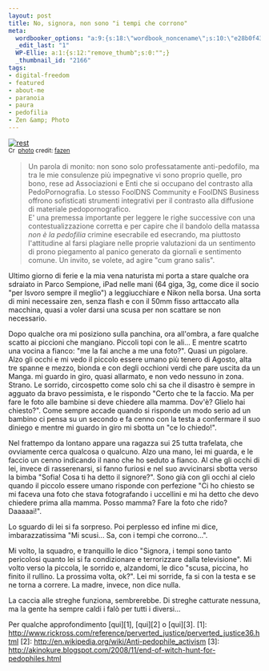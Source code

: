 ```yaml
--- 
layout: post
title: No, signora, non sono "i tempi che corrono"
meta: 
  wordbooker_options: "a:9:{s:18:\"wordbook_noncename\";s:10:\"e28b0f43a6\";s:18:\"wordbook_page_post\";s:15:\"131388540210117\";s:18:\"wordbook_orandpage\";s:1:\"1\";s:23:\"wordbook_default_author\";s:1:\"1\";s:23:\"wordbook_extract_length\";s:3:\"256\";s:19:\"wordbook_actionlink\";s:3:\"300\";s:26:\"wordbooker_publish_default\";s:2:\"on\";s:18:\"wordbook_attribute\";s:7:\"%title%\";s:29:\"wordbooker_status_update_text\";s:35:\": New blog post :  %title% - %link%\";}"
  _edit_last: "1"
  WP-Ellie: a:1:{s:12:"remove_thumb";s:0:"";}
  _thumbnail_id: "2166"
tags: 
- digital-freedom
- featured
- about-me
- paranoia
- paura
- pedofilia
- Zen &amp; Photo
---
```

<a href="http://www.flickr.com/photos/51035611977@N01/15744452/" title="rest" target="_blank"><img src="http://farm1.static.flickr.com/11/15744452_add61b51d8.jpg" alt="rest" border="0" /></a>  
<small><a href="http://creativecommons.org/licenses/by/2.0/" title="Attribution License" target="_blank"><img src="http://www.lastknight.com/wp-content/plugins/photo-dropper/images/cc.png" alt="Creative Commons License" border="0" width="16" height="16" align="absmiddle" /></a> <a href="http://www.photodropper.com/photos/" target="_blank">photo</a> credit: <a href="http://www.flickr.com/photos/51035611977@N01/15744452/" title="fazen" target="_blank">fazen</a></small>

> Un parola di monito: non sono solo professatamente anti-pedofilo, ma tra le mie consulenze più impegnative vi sono proprio quelle, pro bono, rese ad Associazioni e Enti che si occupano del contrasto alla PedoPornografia. Lo stesso FoolDNS Community e FoolDNS Business offrono sofisticati strumenti integrativi per il contrasto alla diffusione di materiale pedopornografico.  
> E' una premessa importante per leggere le righe successive con una contestualizzazione corretta e per capire che il bandolo della matassa _non è la pedofilia_ crimine esecrabile ed esecrando, ma piuttosto l'attitudine al farsi plagiare nelle proprie valutazioni da un sentimento di prono piegamento al panico generato da giornali e sentimento comune. Un invito, se volete, ad agire "cum grano salis".  

Ultimo giorno di ferie e la mia vena naturista mi porta a stare qualche ora sdraiato in Parco Sempione, iPad nelle mani (64 giga, 3g, come dice il socio "per lsvoro sempre il meglio") a leggiucchiare e Nikon nella borsa. Una sorta di mini necessaire zen, senza flash e con il 50mm fisso arttaccato alla macchina, quasi a voler darsi una scusa per non scattare se non necessario.

Dopo qualche ora mi posiziono sulla panchina, ora all'ombra, a fare qualche scatto ai piccioni che mangiano. Piccoli topi con le ali...
E mentre scatrto una vocina a fianco: "me la fai anche a me una foto?". Quasi un pigolare.
Alzo gli occhi e mi vedo il piccolo essere umano più tenero di Agosto, alta tre spanne e mezzo, bionda e con degli occhioni verdi che pare uscita da un Manga. mi guardo in giro, quasi allarmato, e non vedo nessuno in zona. Strano.
Le sorrido, circospetto come solo chi sa che il disastro è sempre in agguato da bravo pessimista, e le rispondo "Certo che te la faccio. Ma per fare le foto alle bambine si deve chiedere alla mamma. Dov'è? Glielo hai chiesto?". Come sempre accade quando si risponde un modo serio ad un bambino ci pensa su un secondo e fa cenno con la testa a confermare il suo diniego e mentre mi guardo in giro mi sbotta un "ce lo chiedo!".

Nel frattempo da lontano appare una ragazza sui 25 tutta trafelata, che ovviamente cerca qualcosa o qualcuno. Alzo una mano, lei mi guarda, e le faccio un cenno indicando il nano che ho seduto a fianco. Al che gli occhi di lei, invece di rasserenarsi, si fanno furiosi e nel suo avvicinarsi sbotta verso la bimba "Sofia! Cosa ti ha detto il signore?". Sono già con gli occhi al cielo quando il piccolo essere umano risponde con perfezione "Ci ho chiesto se mi faceva una foto che stava fotografando i uccellini e mi ha detto che devo chiedere prima alla mamma. Posso mamma? Fare la foto che rido? Daaaaai!".

Lo sguardo di lei si fa sorpreso. Poi perplesso ed infine mi dice, imbarazzatissima "Mi scusi... Sa, con i tempi che corrono...".

Mi volto, la squadro, e tranquillo le dico "Signora, i tempi sono tanto pericolosi quanto lei si fa condizionare e terrorizzare dalla televisione". Mi volto verso la piccola, le sorrido e, alzandomi, le dico "scusa, piccina, ho finito il rullino. La prossima volta, ok?". Lei mi sorride, fa si con la testa e se ne torna a correre.
La madre, invece, non dice nulla.

La caccia alle streghe funziona, sembrerebbe. Di streghe catturate nessuna, ma la gente ha sempre caldi i falò per tutti i diversi...

Per qualche approfondimento [qui][1],  [qui][2] o [qui][3].
[1]: http://www.rickross.com/reference/perverted_justice/perverted_justice36.html
[2]: http://en.wikipedia.org/wiki/Anti-pedophile_activism
[3]: http://akinokure.blogspot.com/2008/11/end-of-witch-hunt-for-pedophiles.html

